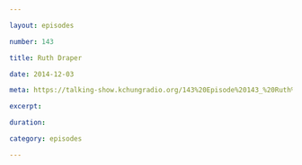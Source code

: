 ```yaml
---

layout: episodes

number: 143

title: Ruth Draper

date: 2014-12-03

meta: https://talking-show.kchungradio.org/143%20Episode%20143_%20Ruth%20Draper.mp3

excerpt: 

duration: 

category: episodes

---
```



